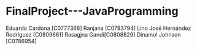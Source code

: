 # FinalProject---JavaProgramming

Eduardo Cardona  [C0777368] 
Ranjana [C0793794] 
Lino José Hernández Rodríguez [C0809661] 
Rasagjna Gandi[C0808829] 
Dinamol Johnson [C0786954] 
